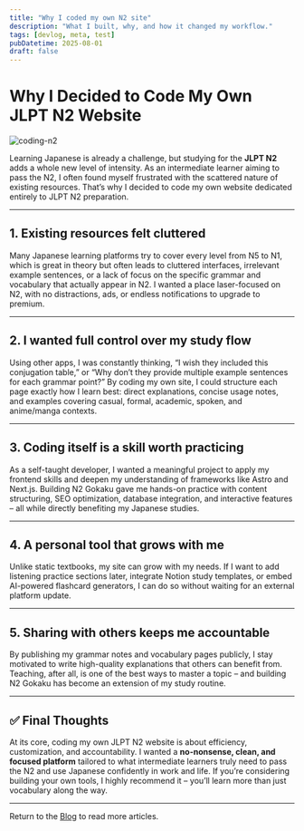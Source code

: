 ```yaml
---
title: "Why I coded my own N2 site"
description: "What I built, why, and how it changed my workflow."
tags: [devlog, meta, test]
pubDatetime: 2025-08-01
draft: false
---
```


# Why I Decided to Code My Own JLPT N2 Website

![coding-n2](/assets/images/cacto-code.png)

Learning Japanese is already a challenge, but studying for the **JLPT N2** adds a whole new level of intensity. As an intermediate learner aiming to pass the N2, I often found myself frustrated with the scattered nature of existing resources. That’s why I decided to code my own website dedicated entirely to JLPT N2 preparation.

---

## 1. Existing resources felt cluttered

Many Japanese learning platforms try to cover every level from N5 to N1, which is great in theory but often leads to cluttered interfaces, irrelevant example sentences, or a lack of focus on the specific grammar and vocabulary that actually appear in N2. I wanted a place laser-focused on N2, with no distractions, ads, or endless notifications to upgrade to premium.

---

## 2. I wanted full control over my study flow

Using other apps, I was constantly thinking, “I wish they included this conjugation table,” or “Why don’t they provide multiple example sentences for each grammar point?” By coding my own site, I could structure each page exactly how I learn best: direct explanations, concise usage notes, and examples covering casual, formal, academic, spoken, and anime/manga contexts.

---

## 3. Coding itself is a skill worth practicing

As a self-taught developer, I wanted a meaningful project to apply my frontend skills and deepen my understanding of frameworks like Astro and Next.js. Building N2 Gokaku gave me hands-on practice with content structuring, SEO optimization, database integration, and interactive features – all while directly benefiting my Japanese studies.

---

## 4. A personal tool that grows with me

Unlike static textbooks, my site can grow with my needs. If I want to add listening practice sections later, integrate Notion study templates, or embed AI-powered flashcard generators, I can do so without waiting for an external platform update.

---

## 5. Sharing with others keeps me accountable

By publishing my grammar notes and vocabulary pages publicly, I stay motivated to write high-quality explanations that others can benefit from. Teaching, after all, is one of the best ways to master a topic – and building N2 Gokaku has become an extension of my study routine.

---

## ✅ Final Thoughts

At its core, coding my own JLPT N2 website is about efficiency, customization, and accountability. I wanted a **no-nonsense, clean, and focused platform** tailored to what intermediate learners truly need to pass the N2 and use Japanese confidently in work and life. If you’re considering building your own tools, I highly recommend it – you’ll learn more than just vocabulary along the way.

---

Return to the [Blog](/blog/) to read more articles.
